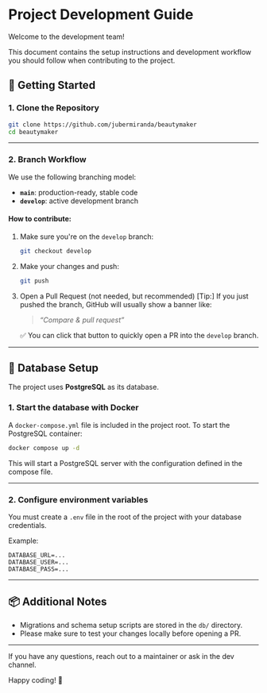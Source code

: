 # Project Development Guide

Welcome to the development team!

This document contains the setup instructions and development workflow you should follow when contributing to the project.

## 🚀 Getting Started

### 1. Clone the Repository

```bash
git clone https://github.com/jubermiranda/beautymaker
cd beautymaker
```

---

### 2. Branch Workflow

We use the following branching model:

- **`main`**: production-ready, stable code
- **`develop`**: active development branch

#### How to contribute:

1. Make sure you're on the `develop` branch:
   ```bash
   git checkout develop
   ```
2. Make your changes and push:
   ```bash
   git push
   ```
3. Open a Pull Request (not needed, but recommended)
   [Tip:]
    If you just pushed the branch, GitHub will usually show a banner like:

    > _“Compare & pull request”_

    ✅ You can click that button to quickly open a PR into the `develop` branch.

---

## 🧱 Database Setup

The project uses **PostgreSQL** as its database.

### 1. Start the database with Docker

A `docker-compose.yml` file is included in the project root. To start the PostgreSQL container:

```bash
docker compose up -d
```

This will start a PostgreSQL server with the configuration defined in the compose file.

---

### 2. Configure environment variables

You must create a `.env` file in the root of the project with your database credentials.

Example:

```env
DATABASE_URL=...
DATABASE_USER=...
DATABASE_PASS=...
```

---

## 📦 Additional Notes

- Migrations and schema setup scripts are stored in the `db/` directory.
- Please make sure to test your changes locally before opening a PR.

---

If you have any questions, reach out to a maintainer or ask in the dev channel.

Happy coding! 🚀
